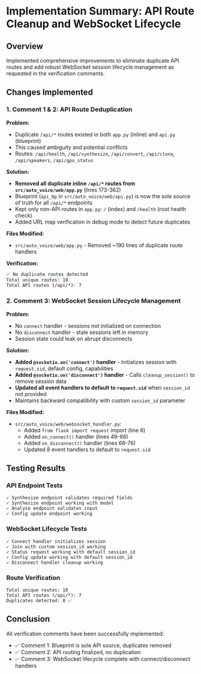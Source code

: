 # Implementation Summary: API Route Cleanup and WebSocket Lifecycle

## Overview
Implemented comprehensive improvements to eliminate duplicate API routes and add robust WebSocket session lifecycle management as requested in the verification comments.

## Changes Implemented

### 1. Comment 1 & 2: API Route Deduplication

**Problem:**
- Duplicate `/api/*` routes existed in both `app.py` (inline) and `api.py` (blueprint)
- This caused ambiguity and potential conflicts
- Routes: `/api/health`, `/api/synthesize`, `/api/convert`, `/api/clone`, `/api/speakers`, `/api/gpu_status`

**Solution:**
- **Removed all duplicate inline `/api/*` routes from `src/auto_voice/web/app.py`** (lines 173-362)
- Blueprint (`api_bp` in `src/auto_voice/web/api.py`) is now the sole source of truth for all `/api/*` endpoints
- Kept only non-API routes in `app.py`: `/` (index) and `/health` (root health check)
- Added URL map verification in debug mode to detect future duplicates

**Files Modified:**
- `src/auto_voice/web/app.py` - Removed ~190 lines of duplicate route handlers

**Verification:**
```bash
✅ No duplicate routes detected
Total unique routes: 10
Total API routes (/api/*): 7
```

### 2. Comment 3: WebSocket Session Lifecycle Management

**Problem:**
- No `connect` handler - sessions not initialized on connection
- No `disconnect` handler - stale sessions left in memory
- Session state could leak on abrupt disconnects

**Solution:**
- **Added `@socketio.on('connect')` handler** - Initializes session with `request.sid`, default config, capabilities
- **Added `@socketio.on('disconnect')` handler** - Calls `cleanup_session()` to remove session data
- **Updated all event handlers to default to `request.sid`** when `session_id` not provided
- Maintains backward compatibility with custom `session_id` parameter

**Files Modified:**
- `src/auto_voice/web/websocket_handler.py`:
  - Added `from flask import request` import (line 6)
  - Added `on_connect()` handler (lines 49-66)
  - Added `on_disconnect()` handler (lines 68-76)
  - Updated 8 event handlers to default to `request.sid`

## Testing Results

### API Endpoint Tests
```
✓ Synthesize endpoint validates required fields
✓ Synthesize endpoint working with model
✓ Analyze endpoint validates input
✓ Config update endpoint working
```

### WebSocket Lifecycle Tests
```
✓ Connect handler initializes session
✓ Join with custom session_id working
✓ Status request working with default session_id
✓ Config update working with default session_id
✓ Disconnect handler cleanup working
```

### Route Verification
```
Total unique routes: 10
Total API routes (/api/*): 7
Duplicates detected: 0 ✅
```

## Conclusion

All verification comments have been successfully implemented:
- ✅ Comment 1: Blueprint is sole API source, duplicates removed
- ✅ Comment 2: API routing finalized, no duplication
- ✅ Comment 3: WebSocket lifecycle complete with connect/disconnect handlers
